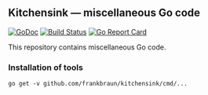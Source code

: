 ## Kitchensink — miscellaneous Go code

[![GoDoc](https://img.shields.io/badge/go-documentation-blue.svg?style=flat-square)](https://godoc.org/github.com/frankbraun/kitchensink) [![Build Status](https://img.shields.io/travis/frankbraun/kitchensink.svg?style=flat-square)](https://travis-ci.org/frankbraun/kitchensink) [![Go Report Card](https://goreportcard.com/badge/github.com/frankbraun/kitchensink?style=flat-square)](https://goreportcard.com/report/github.com/frankbraun/kitchensink)

This repository contains miscellaneous Go code.

### Installation of tools

    go get -v github.com/frankbraun/kitchensink/cmd/...
